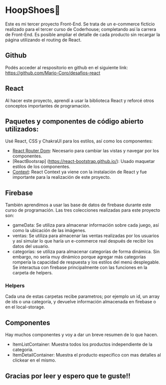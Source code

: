 # HoopShoes🏀
Este es mi tercer proyecto Front-End. Se trata de un e-commerce ficticio realizado para el tercer curso de Coderhouse; completando así la carrera de Front-End. Es posible ampliar el detalle de cada producto sin recargar la página utilizando el routing de React.

## Github
Podés acceder al respositorio en github en el siguiente link: https://github.com/Mario-Coro/desafios-react

## React
Al hacer este proyecto, aprendí a usar la biblioteca React y reforcé otros conceptos importantes de programación.

## Paquetes y componentes de código abierto utilizados:
Usé React, CSS y ChakraUI para los estilos, así como los componentes:
* [React Router Dom](https://reactrouter.com/): Necesario para cambiar las vistas y navegar por los componentes.
* [ReactBootsrap] (https://react-bootstrap.github.io/): Usado maquetar estilos de los componentes.
* [Context](https://reactjs.org/docs/context.html): React Context ya viene con la instalación de React y fue importante para la realización de este proyecto.

## Firebase
También aprendimos a usar las base de datos de firebase durante este curso de programación. Las tres colecciones realizadas para este proyecto son:
* gameData: Se utiliza para almacenar información sobre cada juego, así como la ubicación de las imágenes.
* ventas: Se utiliza para almacenar las ventas realizadas por los usuarios y así simular lo que haría un e-commerce real después de recibir los datos del usuario.
* categorías: se utiliza para almacenar categorías de forma dinámica. Sin embargo, no sería muy dinámico porque agregar más categorías rompería la capacidad de respuesta y los estilos del menú desplegable. Se interactua con firebase principalmente con las funciones en la carpeta de helpers.

### Helpers
Cada una de estas carpetas recibe parametros; por ejemplo un id, un array de ids o una categoría, y devuelve información almacenada en firebase o en el local-storage. 

## Componentes
Hay muchos componentes y voy a dar un breve resumen de lo que hacen.
* ItemListContainer: Muestra todos los productos independiente de la categoria.
* ItemDetailContainer: Muestra el producto especifico con mas detalles al clickear en el mismo.


## Gracias por leer y espero que te guste!!